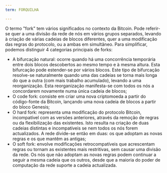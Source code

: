 ```yaml
---
term: FORQUILHA

---
```

O termo "fork" tem vários significados no contexto da Bitcoin. Pode referir-se quer a uma divisão da rede de nós em vários grupos separados, levando à criação de várias cadeias de blocos diferentes, quer a uma modificação das regras do protocolo, ou a ambas em simultâneo. Para simplificar, podemos distinguir 4 categorias principais de forks:


- A bifurcação natural: ocorre quando há uma concorrência temporária entre dois blocos descobertos ao mesmo tempo e à mesma altura. Esta bifurcação pode estender-se por vários blocos. Este tipo de bifurcação resolve-se naturalmente quando uma das cadeias se torna mais longa do que a outra (com mais trabalho acumulado), levando a uma reorganização. Esta reorganização manifesta-se com todos os nós a concordarem novamente numa única cadeia de blocos;
- O code fork: consiste em criar uma nova criptomoeda a partir do código-fonte da Bitcoin, lançando uma nova cadeia de blocos a partir do bloco Genesis;
- O hard fork: representa uma modificação do protocolo Bitcoin, incompatível com as versões anteriores, através da remoção de regras ou da flexibilização das existentes. Isto resulta na criação de duas cadeias distintas e incompatíveis se nem todos os nós forem actualizados. A rede divide-se então em duas: os que adoptam as novas regras e os que mantêm as antigas;
- O soft fork: envolve modificações retrocompatíveis que acrescentam regras ou tornam as existentes mais restritivas, sem causar uma divisão da rede. Os nós que não adoptam as novas regras podem continuar a seguir a mesma cadeia que os outros, desde que a maioria do poder de computação da rede suporte a cadeia actualizada.